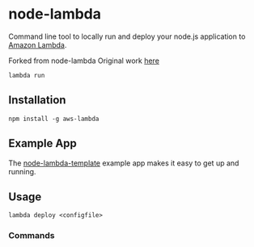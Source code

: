 # node-lambda
Command line tool to locally run and deploy your node.js application to [Amazon Lambda](http://aws.amazon.com/lambda/).


Forked from node-lambda
Original work [here](https://travis-ci.org/motdotla/node-lambda)


```
lambda run
```

## Installation

```
npm install -g aws-lambda
```

## Example App

The [node-lambda-template](https://github.com/RebelMail/node-lambda-template) example app makes it easy to get up and running.

## Usage

```
lambda deploy <configfile>
```

### Commands

